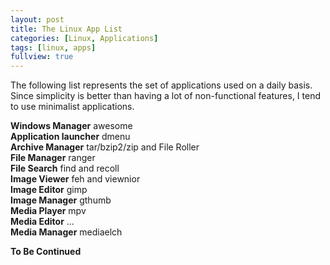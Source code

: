 ```yaml
---
layout: post
title: The Linux App List
categories: [Linux, Applications]
tags: [linux, apps]
fullview: true
---
```


The following list represents the set of applications used on a daily basis.
Since simplicity is better than having a lot of non-functional features, I tend to use minimalist applications.

**Windows Manager** awesome  
**Application launcher** dmenu  
**Archive Manager** tar/bzip2/zip and File Roller  
**File Manager** ranger  
**File Search** find and recoll  
**Image Viewer** feh and viewnior  
**Image Editor** gimp  
**Image Manager** gthumb  
**Media Player** mpv  
**Media Editor** ...  
**Media Manager** mediaelch  

**To Be Continued**
